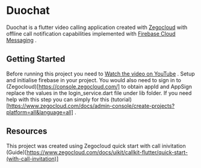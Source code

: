 # Duochat

Duochat is a flutter video calling application created with <a  href=https://www.zegocloud.com/docs/uikit/callkit-flutter/quick-start-(with-call-invitation)>Zegocloud</a>  with offline call notification capabilities implemented with [Firebase Cloud Messaging](https://firebase.google.com/docs/cloud-messaging?hl=en&authuser=0) . 

## Getting Started

Before running this project you need to [Watch the video on YouTube](https://youtu.be/FkFvQ0SaT1I) . Setup and initialise firebase in your project. 
You would also need to sign in to (Zegocloud)[https://console.zegocloud.com/] to obtain appId and AppSign replace the values in the login_service.dart file  under lib folder. 
If you need help with this step you can simply for this (tutorial)[https://www.zegocloud.com/docs/admin-console/create-projects?platform=all&language=all] .

## Resources

This project was created  using Zegocloud quick start with call inivitation (Guide)[https://www.zegocloud.com/docs/uikit/callkit-flutter/quick-start-(with-call-invitation)]
